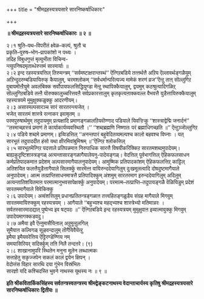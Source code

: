 +++
title = "श्रीमद्रहस्यत्रयसारे सारनिष्कर्षाधिकारः"

+++


**॥ श्रीमद्रहस्यत्रयसारे सारनिष्कर्षाधिकारः ॥ २ ॥**

२।१ श्रुति–पथ–विपरीतं क्ष्वेळ–कल्पं, श्रुतौ च  
प्रकृति–पुरुष–भोग–प्रापकांशो न पथ्यः ।  
तदिह विबुधगुप्तं मृत्युभीता विचिन्व-  
न्त्युपनिषदमृताब्धेरुत्तमं सारमार्याः ॥  
२।२ इन्द रहस्यत्रयत्तिल् तिरुमन्त्रम् ‘‘सर्वमष्टाक्षरान्तस्थं’’ ऎऩ्गिऱबडिये तऩ्ऩर्थत्तै अऱिय ऎल्लावर्थङ्गळैयुम् अऱिन्दुदरुम्बडियायिरुक् कैयालुम्, चरमश्लोकम् ‘‘सर्वधर्मान्परित्यज्य मामेकं शरणं व्रज’’ऎऩ्ऱु ताऩ् सॊल्लुगिऱ वुबायमॊऩ्ऱैयुमे अवलंबिक्क सर्वोपायफलसिद्धियुण्डा मॆऩ्ऱु स्थापिक्कैयालुम्, द्वयमुम् कठश्रुत्यादिगळिऱ् सॊल्लुगिऱबडिये तऩ्ऩै यॊरुक्कालुच्चरित्तवऩै सर्वप्रकारत्तालुम् कृतकृत्यऩाक्कवल्ल वैभवत्तै युडैत्तायिरुक्कैयालुम् रहस्यत्रयमे मुमुक्षुक्कळुक्कु आदरणीयम्।  
२।३ असारमल्पसारञ्च सारं सारतरन्त्यजेत् ।  
भजेत् सारतमं शास्त्रे रत्नाकर इवामृतम् ॥  
परमपुरुषार्थमुम् तदुपायमुम् प्रत्यक्षादि प्रमाणङ्गळालऱियवॊण्णाद पडियाले यिवऱ्ऱिऱ्कु ‘‘शास्त्राद्वेद्मि जनार्दनं’’ ‘‘तस्माच्छास्त्रं प्रमाणं ते कार्याकार्यव्यवस्थितौ ।’’ ‘‘शब्दब्रह्मणि निष्णातः परं ब्रह्माधिगच्छति ॥’’ ऎऩ्ऱुञ्जॊल्लुगिऱ  
२।४ पडिये शब्दमे प्रमाणम्। इव्विडत्तिल् ‘‘अनन्तपारं बहुवेदितव्यमल्पश्च कालो बहवश्च विघ्नाः । यत् सारभूतं तदुपाददीत हंसो यथा क्षीरमिवांबुमिश्रम् ॥’’ऎऩ्गिऱ श्लोकत्तिल्  
२।५ सारभूतमॆऩ्गिऱ पदत्ताले प्रतिपन्नमाऩ निरुपाधिक सारत्तै विषयीकरिक्किऱ सारतमशब्दमुपादेयम्। बाह्यकुदृष्टिशास्त्रङ्गळ् अत्यन्तासारङ्गळागैयालेयनु-पादेयङ्गळ्। वेदत्तिल् पूर्वभागत्तिल् ऐहिकफलसाधन कर्मप्रतिपादकमाऩ प्रदेशम् अल्पसारमागैयालनुपादेयम्। आमुष्मिक प्रतिपादकांशम् ऐहिकफलत्तिऱ् काट्टिल् अतिशयित फलत्तैयुडैत्तागैयाले सिलर्क्कु सारमॆऩ्ऩ वायिरुन्ददेयागिलुम् दुःखमूलत्वादि दोषदुष्टमागैयाले अनुपादेयम्। आत्म तत्प्राप्तिसाधनमात्रत्तै प्रतिपादिक्कुम् अंशमुम् सारतरमाग इरुन्ददेयागिलुम् अदिलुम् अत्यन्तातिशयितमाऩ परमात्मानुभवसापेक्षर्क्कु अनुपादेयम्। परमात्म–तत्प्राप्ति–तदुपायङ्गळै वॆळियिडुम् प्रदेशं सारतममागैयाले विवेकिक्कु  
२।६ उपादेयम्। अव्वंशत्तिलुम् प्रधानप्रतितन्त्रङ्गळाऩ तत्त्वहितङ्गळुडैय संग्रह मागैयाले मिगवुम् सारतममायिरुक्कुम् रहस्यत्रयम् । आगैयाले ‘‘बहुभ्यश्च महद्भ्यश्च शास्त्रेभ्यो मतिमान्नरः । सर्वतस्सारमादद्यात् पुष्पेभ्य इव षट्पदः ॥’’ ऎऩ्गिऱबडिये इन्द रहस्यत्रयम् मुमुक्षुवाऩ इव्वात्मावुक्कु मिगवुम् उपादेयमागक्कडवदु।  
२।७ अमैया इवै ऎऩ्ऩुमासैयिऩाल् अऱुमूऩ्ऱुलगिल्  
सुमैयाऩ कल्विगळ् सूऴवन्दालुम् तॊगैयिवैयॆऩ्ऱु  
इमैया इमैयवरेत्तिय ऎट्टिरण्डॆण्णिय नम्  
समयासिरियर् सदिर्क्कुम् तऩि निलै तन्दऩरे। (९)  
२।८ शाखानामुपरि स्थितेन मनुना मूलेन लब्धात्मकः  
सत्ताहेतु सकृज्जपेन सकलं कालं द्वयेन क्षिपन् ।  
वेदोत्तंस विहार सारथि दया गुंभेन विस्रंभितः  
सारज्ञो यदि कश्चिदस्ति भुवने नाथस्स यूथस्य नः ॥ ९ ॥

**इति श्रीकवितार्किकसिंहस्य सर्वतन्त्रस्वतन्त्रस्य श्रीमद्वेङ्कटनाथस्य वेदान्ताचार्यस्य कृतिषु श्रीमद्रहस्यत्रयसारे सारनिष्कर्षाधिकारः द्वितीयः ॥**

